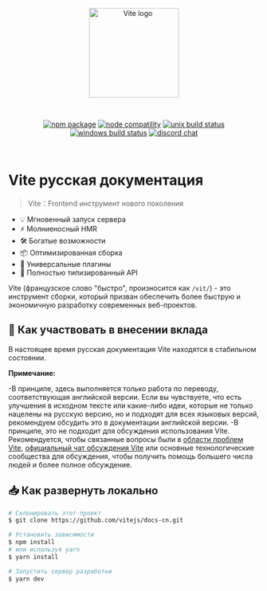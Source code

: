<p align="center">
  <a href="https://vitejs.dev" target="_blank" rel="noopener noreferrer">
    <img width="180" src="https://vitejs.dev/logo.svg" alt="Vite logo">
  </a>
</p>
<br/>
<p align="center">
  <a href="https://npmjs.com/package/vite"><img src="https://img.shields.io/npm/v/vite.svg" alt="npm package"></a>
  <a href="https://nodejs.org/en/about/releases/"><img src="https://img.shields.io/node/v/vite.svg" alt="node compatility"></a>
  <a href="https://app.circleci.com/pipelines/github/vitejs/vite?branch=main"><img src="https://circleci.com/gh/vitejs/vite/tree/main.svg?style=shield" alt="unix build status"></a>
  <a href="https://ci.appveyor.com/project/yyx990803/vite/branch/main"><img src="https://ci.appveyor.com/api/projects/status/0q4j8062olbcs71l/branch/main?svg=true" alt="windows build status"></a>
  <a href="https://chat.vitejs.dev"><img src="https://img.shields.io/badge/chat-discord-blue?style=flat&logo=discord" alt="discord chat"></a>
</p>
<br/>

# Vite русская документация

> Vite：Frontend инструмент нового поколения

- 💡 Мгновенный запуск сервера
- ⚡️ Молниеносный HMR
- 🛠️ Богатые возможности
- 📦 Оптимизированная сборка
- 🔩 Универсальные плагины
- 🔑 Полностью типизированный API

Vite (французское слово "быстро", произносится как `/vit/`) - это инструмент сборки, который призван обеспечить более быструю и экономичную разработку современных веб-проектов.

## 📝 Как участвовать в внесении вклада

В настоящее время русская документация Vite находятся в стабильном состоянии.

**Примечание:**

-В принципе, здесь выполняется только работа по переводу, соответствующая английской версии. Если вы чувствуете, что есть улучшения в исходном тексте или какие-либо идеи, которые не только нацелены на русскую версию, но и подходят для всех языковых версий, рекомендуем обсудить это в документации английской версии.
-В принципе, это не подходит для обсуждения использования Vite. Рекомендуется, чтобы связанные вопросы были в [области проблем Vite](https://github.com/vitejs/vite/issues), [официальный чат обсуждения Vite](https://chat.vitejs.dev/) или основные технологические сообщества для обсуждения, чтобы получить помощь большего числа людей и более полное обсуждение.

## 📥 Как развернуть локально

```bash
# Склонировать этот проект
$ git clone https://github.com/vitejs/docs-cn.git

# Установить зависимости
$ npm install
# или используя yarn
$ yarn install

# Запустить сервер разработки
$ yarn dev
```
